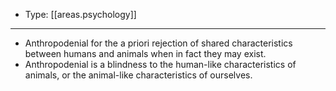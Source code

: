 
- Type: [[areas.psychology]]

---

- Anthropodenial for the a priori rejection of shared characteristics between humans and animals when in fact they may exist.
- Anthropodenial is a blindness to the human-like characteristics of animals, or the animal-like characteristics of ourselves.

